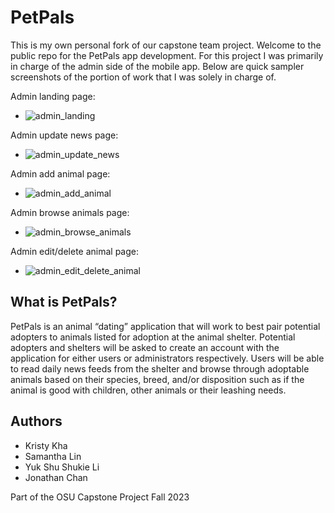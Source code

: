 # PetPals

This is my own personal fork of our capstone team project. Welcome to the public repo for the PetPals app development. 
For this project I was primarily in charge of the admin side of the mobile app.
Below are quick sampler screenshots of the portion of work that I was solely in charge of.

Admin landing page: 
+ ![admin_landing](https://github.com/lishukie6588/cs467-petpals-capstone/assets/59763257/bf2a15c9-76f7-4f82-8593-c3bc76448872)

Admin update news page:
+ ![admin_update_news](https://github.com/lishukie6588/cs467-petpals-capstone/assets/59763257/0a2e1885-7b6f-4c27-8bfa-7574523d324e)

Admin add animal page:
+ ![admin_add_animal](https://github.com/lishukie6588/cs467-petpals-capstone/assets/59763257/bcf863c4-a46a-4146-9653-857e4f82d9fe)

Admin browse animals page:
+ ![admin_browse_animals](https://github.com/lishukie6588/cs467-petpals-capstone/assets/59763257/9e1657b0-1a37-4b2c-989f-c63b336306e8)

Admin edit/delete animal page:
+ ![admin_edit_delete_animal](https://github.com/lishukie6588/cs467-petpals-capstone/assets/59763257/5e7c031d-8057-4be5-a44b-6665ae19fddb)


## What is PetPals?

PetPals is an animal “dating” application that will work to best pair potential adopters to animals listed for adoption at the animal shelter. Potential adopters and shelters will be asked to create an account with the application for either users or administrators respectively. Users will be able to read daily news feeds from the shelter and browse through adoptable animals based on their species, breed, and/or disposition such as if the animal is good with children, other animals or their leashing needs. 

## Authors

+ Kristy Kha
+ Samantha Lin
+ Yuk Shu Shukie Li
+ Jonathan Chan

Part of the OSU Capstone Project Fall 2023

